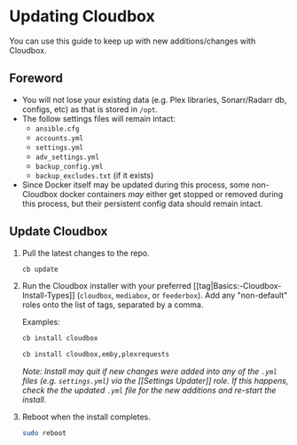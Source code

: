 # Updating Cloudbox

You can use this guide to keep up with new additions/changes with Cloudbox.

## Foreword

* You will not lose your existing data \(e.g. Plex libraries, Sonarr/Radarr db, configs, etc\) as that is stored in `/opt`.
* The follow settings files will remain intact:
  * `ansible.cfg`
  * `accounts.yml`
  * `settings.yml`
  * `adv_settings.yml`
  * `backup_config.yml`
  * `backup_excludes.txt` \(if it exists\)
* Since Docker itself may be updated during this process, some non-Cloudbox docker containers _may_ either get stopped or removed during this process, but their persistent config data should remain intact.

## Update Cloudbox

1. Pull the latest changes to the repo.

   ```bash
   cb update
   ```

2. Run the Cloudbox installer with your preferred \[\[tag\|Basics:-Cloudbox-Install-Types\]\] \(`cloudbox`, `mediabox`, or `feederbox`\). Add any "non-default" roles onto the list of tags, separated by a comma.

   Examples:

   ```bash
   cb install cloudbox
   ```

   ```bash
   cb install cloudbox,emby,plexrequests
   ```

   _Note: Install may quit if new changes were added into any of the `.yml` files \(e.g. `settings.yml`\) via the \[\[Settings Updater\]\] role. If this happens, check the the updated `.yml` file for the new additions and re-start the install._

3. Reboot when the install completes.

   ```bash
   sudo reboot
   ```

